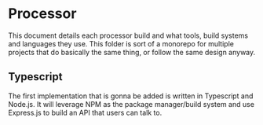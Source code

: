 # Processor

This document details each processor build and what tools, build systems and languages they use. This folder is sort of a monorepo for multiple projects that do basically the same thing, or follow the same design anyway.

## Typescript

The first implementation that is gonna be added is written in Typescript and Node.js. It will leverage NPM as the package manager/build system and use Express.js to build an API that users can talk to.
